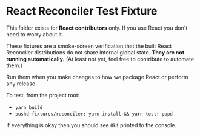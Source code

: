 # React Reconciler Test Fixture

This folder exists for **React contributors** only.
If you use React you don't need to worry about it.

These fixtures are a smoke-screen verification that the built React Reconciler distributions do not
share internal global  state.
**They are not running automatically.** (At least not yet, feel free to contribute to automate them.)

Run them when you make changes to how we package React or perform any release.

To test, from the project root:
* `yarn build`
* `pushd fixtures/reconciler; yarn install && yarn test; popd`

If everything is okay then you should see `Ok!` printed to the console.


